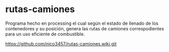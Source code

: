# rutas-camiones
Programa hecho en processing el cual según el estado de llenado de los contenedores y su posición, genera las rutas de camiones correspodientes para un uso eficiente de combustible.

https://github.com/nico3457/rutas-camiones.wiki.git

